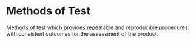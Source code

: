 # Methods of Test
Methods of test which provides repeatable and reproducible procedures with consistent outcomes for the assessment of the product.